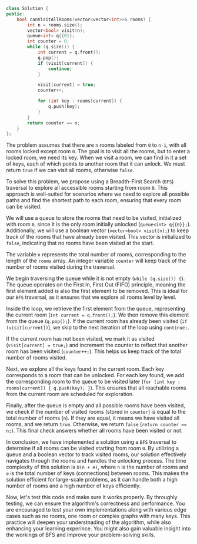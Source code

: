 ```cpp
class Solution {
public:
    bool canVisitAllRooms(vector<vector<int>>& rooms) {
        int n = rooms.size();
        vector<bool> visit(n);
        queue<int> q{{0}};
        int counter = 0;
        while (q.size()) {
            int current = q.front();
            q.pop();
            if (visit[current]) {
                continue;
            }

            visit[current] = true;
            counter++;

            for (int key : rooms[current]) {
                q.push(key);
            }
        }
        return counter == n;
    }
};
```

The problem assumes that there are `n` rooms labeled from `0` to `n-1`, with all rooms locked except room `0`. The goal is to visit all the rooms, but to enter a locked room, we need its key. When we visit a room, we can find in it a set of keys, each of which points to another room that it can unlock. We must return `true` if we can visit all rooms, otherwise `false`.

To solve this problem, we propose using a Breadth-First Search (`BFS`) traversal to explore all accessible rooms starting from room `0`. This approach is well-suited for scenarios where we need to explore all possible paths and find the shortest path to each room, ensuring that every room can be visited.

We will use a queue to store the rooms that need to be visited, initialized with room `0`, since it is the only room initially unlocked (`queue<int> q{{0}};`). Additionally, we will use a boolean vector (`vector<bool> visit(n);`) to keep track of the rooms that have already been visited. This vector is initialized to `false`, indicating that no rooms have been visited at the start.

The variable `n` represents the total number of rooms, corresponding to the length of the `rooms` array. An integer variable `counter` will keep track of the number of rooms visited during the traversal.

We begin traversing the queue while it is not empty (`while (q.size()) {`). The queue operates on the First In, First Out (FIFO) principle, meaning the first element added is also the first element to be removed. This is ideal for our `BFS` traversal, as it ensures that we explore all rooms level by level.

Inside the loop, we retrieve the first element from the queue, representing the current room (`int current = q.front();`). We then remove this element from the queue (`q.pop();`). If the current room has already been visited (`if (visit[current])`), we skip to the next iteration of the loop using `continue;`.

If the current room has not been visited, we mark it as visited (`visit[current] = true;`) and increment the counter to reflect that another room has been visited (`counter++;`). This helps us keep track of the total number of rooms visited.

Next, we explore all the keys found in the current room. Each key corresponds to a room that can be unlocked. For each key found, we add the corresponding room to the queue to be visited later (`for (int key : rooms[current]) { q.push(key); }`). This ensures that all reachable rooms from the current room are scheduled for exploration.

Finally, after the queue is empty and all possible rooms have been visited, we check if the number of visited rooms (stored in `counter`) is equal to the total number of rooms (`n`). If they are equal, it means we have visited all rooms, and we return `true`. Otherwise, we return `false` (`return counter == n;`). This final check answers whether all rooms have been visited or not.

In conclusion, we have implemented a solution using a `BFS` traversal to determine if all rooms can be visited starting from room `0`. By utilizing a queue and a boolean vector to track visited rooms, our solution effectively navigates through the rooms and handles the unlocking process. The time complexity of this solution is `O(n + e)`, where `n` is the number of rooms and `e` is the total number of keys (connections) between rooms. This makes the solution efficient for large-scale problems, as it can handle both a high number of rooms and a high number of keys efficiently.

Now, let's test this code and make sure it works properly. By throughly testing, we can ensure the algorithm's correctness and performance. You are encouraged to test your own implementations along with various edge cases such as no rooms, one room or complex graphs with many keys. This practice will deepen your understnading of the algorithm, while also enhancing your learning experince. You might also gain valuable insight into the workings of BFS and improve your problem-solving skills.